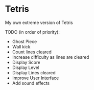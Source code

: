 # Tetris
My own extreme version of Tetris

TODO (in order of priority):
- Ghost Piece
- Wall kick
- Count lines cleared
- Increase difficulty as lines are cleared
- Display Score
- Display Level
- Display Lines cleared
- Improve User Interface
- Add sound effects